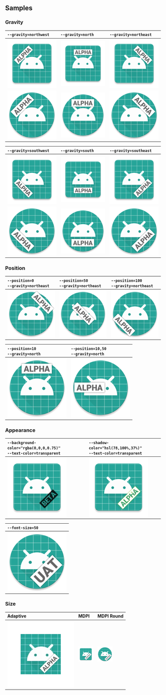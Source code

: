 ## Samples

### Gravity

| `--gravity=northwest`                                         | `--gravity=north`                                         | `--gravity=northeast`                                         |
|:--------------------------------------------------------------|:----------------------------------------------------------|:--------------------------------------------------------------|
| ![](./samples/output/ic_launcher-xxxhdpi-northwest.png)       | ![](./samples/output/ic_launcher-xxxhdpi-north.png)       | ![](./samples/output/ic_launcher-xxxhdpi-northeast.png)       |
| ![](./samples/output/ic_launcher_round-xxxhdpi-northwest.png) | ![](./samples/output/ic_launcher_round-xxxhdpi-north.png) | ![](./samples/output/ic_launcher_round-xxxhdpi-northeast.png) |

| `--gravity=southwest`                                         | `--gravity=south`                                         | `--gravity=southeast`                               |
|:--------------------------------------------------------------|:----------------------------------------------------------|:----------------------------------------------------|
| ![](./samples/output/ic_launcher-xxxhdpi-southwest.png)       | ![](./samples/output/ic_launcher-xxxhdpi-south.png)       | ![](./samples/output/ic_launcher-xxxhdpi.png)       |
| ![](./samples/output/ic_launcher_round-xxxhdpi-southwest.png) | ![](./samples/output/ic_launcher_round-xxxhdpi-south.png) | ![](./samples/output/ic_launcher_round-xxxhdpi.png) |

### Position

| `--position=0` <br/> `--gravity=northeast`                               | `--position=50` <br/> `--gravity=northeast`                               | `--position=100` <br/> `--gravity=northeast`                               |
|:-------------------------------------------------------------------------|:--------------------------------------------------------------------------|:---------------------------------------------------------------------------|
| ![](./samples/output/ic_launcher_round-xxxhdpi-position-northeast-0.png) | ![](./samples/output/ic_launcher_round-xxxhdpi-position-northeast-50.png) | ![](./samples/output/ic_launcher_round-xxxhdpi-position-northeast-100.png) |

| `--position=10` <br/> `--gravity=north`                               | `--position=10,50` <br/> `--gravity=north`                               |                                      
|:----------------------------------------------------------------------|:-------------------------------------------------------------------------|
| ![](./samples/output/ic_launcher_round-xxxhdpi-position-north-10.png) | ![](./samples/output/ic_launcher_round-xxxhdpi-position-north-10x50.png) | 

### Appearance

| `--background-color="rgba(0,0,0,0.75)"` <br/> `--text-color=transparent` | `--shadow-color="hsl(78,100%,37%)"` <br/> `--text-color=transparent` |
|:-------------------------------------------------------------------------|:---------------------------------------------------------------------|
| ![](./samples/output/ic_launcher-xxxhdpi-dark-transparent.png)           | ![](./samples/output/ic_launcher-xxxhdpi-shadow.png)                 |

| `--font-size=50`                                           |
|:-----------------------------------------------------------|
| ![](./samples/output/ic_launcher_round-xxxhdpi-larger.png) |

### Size

| Adaptive                                          | MDPI                                       | MDPI Round                                       |
|:--------------------------------------------------|:-------------------------------------------|:-------------------------------------------------|
| ![](./samples/output/ic_launcher_foreground.webp) | ![](./samples/output/ic_launcher-mdpi.png) | ![](./samples/output/ic_launcher_round-mdpi.png) |
